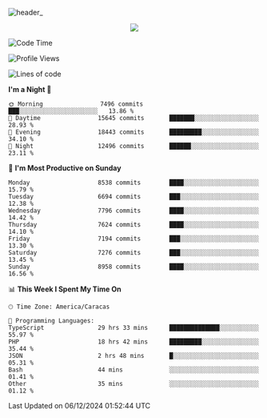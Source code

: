 ![header_](https://github.com/user-attachments/assets/4010d822-ccdc-4198-b608-18c773338d18)


<p align="center">
  <a href="http://www.github.com/thevacs">
    <img src="https://github-readme-streak-stats.herokuapp.com/?user=thevacs&stroke=ffffff&background=1c1917&ring=0891b2&fire=0891b2&currStreakNum=ffffff&currStreakLabel=0891b2&sideNums=ffffff&sideLabels=ffffff&dates=ffffff&hide_border=true" />
  </a>
</p>

<!--START_SECTION:waka-->
![Code Time](http://img.shields.io/badge/Code%20Time-3%2C194%20hrs%2057%20mins-blue)

![Profile Views](http://img.shields.io/badge/Profile%20Views-0-blue)

![Lines of code](https://img.shields.io/badge/From%20Hello%20World%20I%27ve%20Written-5.2%20million%20lines%20of%20code-blue)

**I'm a Night 🦉** 

```text
🌞 Morning                7496 commits        ███░░░░░░░░░░░░░░░░░░░░░░   13.86 % 
🌆 Daytime                15645 commits       ███████░░░░░░░░░░░░░░░░░░   28.93 % 
🌃 Evening                18443 commits       █████████░░░░░░░░░░░░░░░░   34.10 % 
🌙 Night                  12496 commits       ██████░░░░░░░░░░░░░░░░░░░   23.11 % 
```
📅 **I'm Most Productive on Sunday** 

```text
Monday                   8538 commits        ████░░░░░░░░░░░░░░░░░░░░░   15.79 % 
Tuesday                  6694 commits        ███░░░░░░░░░░░░░░░░░░░░░░   12.38 % 
Wednesday                7796 commits        ████░░░░░░░░░░░░░░░░░░░░░   14.42 % 
Thursday                 7624 commits        ████░░░░░░░░░░░░░░░░░░░░░   14.10 % 
Friday                   7194 commits        ███░░░░░░░░░░░░░░░░░░░░░░   13.30 % 
Saturday                 7276 commits        ███░░░░░░░░░░░░░░░░░░░░░░   13.45 % 
Sunday                   8958 commits        ████░░░░░░░░░░░░░░░░░░░░░   16.56 % 
```


📊 **This Week I Spent My Time On** 

```text
🕑︎ Time Zone: America/Caracas

💬 Programming Languages: 
TypeScript               29 hrs 33 mins      ██████████████░░░░░░░░░░░   55.97 % 
PHP                      18 hrs 42 mins      █████████░░░░░░░░░░░░░░░░   35.44 % 
JSON                     2 hrs 48 mins       █░░░░░░░░░░░░░░░░░░░░░░░░   05.31 % 
Bash                     44 mins             ░░░░░░░░░░░░░░░░░░░░░░░░░   01.41 % 
Other                    35 mins             ░░░░░░░░░░░░░░░░░░░░░░░░░   01.12 % 
```


 Last Updated on 06/12/2024 01:52:44 UTC
<!--END_SECTION:waka-->
